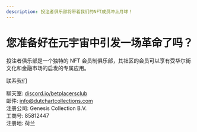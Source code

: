```yaml
---
description: 投注者俱乐部将带着我们的NFT成员冲上月球！
---
```


# 您准备好在元宇宙中引发一场革命了吗？

投注者俱乐部是一个独特的 NFT 会员制俱乐部，其社区的会员可以享有受华尔街文化和金融市场的启发的专属应用。



联系我们

聊天室: [discord.io/betplacersclub](https://discord.io/betplacersclub)\
邮件: [info@dutchartcollections.com](mailto:info@dutchartcollections.com) \
注册公司: Genesis Collection B.V. \
工商号: 85812447 \
注册地: 荷兰

